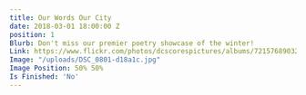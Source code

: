 ```yaml
---
title: Our Words Our City
date: 2018-03-01 18:00:00 Z
position: 1
Blurb: Don't miss our premier poetry showcase of the winter!
Link: https://www.flickr.com/photos/dcscorespictures/albums/72157689032789644
Image: "/uploads/DSC_0801-d18a1c.jpg"
Image Position: 50% 50%
Is Finished: 'No'
---
```


